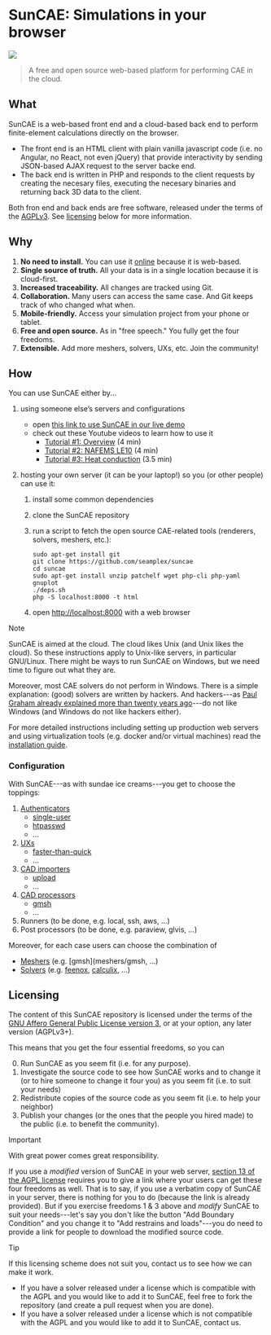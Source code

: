 # SunCAE: Simulations in your browser

![](doc/logo.svg)

> A free and open source web-based platform for performing CAE in the cloud.

## What

SunCAE is a web-based front end and a cloud-based back end to perform finite-element calculations directly on the browser.

 * The front end is an HTML client with plain vanilla javascript code (i.e. no Angular, no React, not even jQuery) that provide interactivity by sending JSON-based AJAX request to the server backe end. 
 * The back end is written in PHP and responds to the client requests by creating the necesary files, executing the necesary binaries and returning back 3D data to the client.

Both fron end and back ends are free software, released under the terms of the [AGPLv3](https://www.gnu.org/licenses/agpl-3.0.en.html). See [licensing](#licensing) below for more information.


## Why

 1. **No need to install.** You can use it [online](https://www.caeplex.com/suncae) because it is web-based.
 2. **Single source of truth.** All your data is in a single location because it is cloud-first.
 3. **Increased traceability.** All changes are tracked using Git.
 4. **Collaboration.** Many users can access the same case. And Git keeps track of who changed what when.
 5. **Mobile-friendly.** Access your simulation project from your phone or tablet.
 6. **Free and open source.** As in "free speech." You fully get the four freedoms.
 7. **Extensible.** Add more meshers, solvers, UXs, etc. Join the community!


## How

You can use SunCAE either by...

 1. using someone else’s servers and configurations

     * open [this link to use SunCAE in our live demo](https://www.caeplex.com/suncae)
     * check out these Youtube videos to learn how to use it
       - [Tutorial #1: Overview](https://youtu.be/MYl7-tcCAfE) (4 min)
       - [Tutorial #2: NAFEMS LE10](https://youtu.be/ANQX0EZI_q8) (4 min)
       - [Tutorial #3: Heat conduction](https://youtu.be/WeEeZ5BVm8I) (3.5 min)


 2. hosting your own server (it can be your laptop!) so you (or other people) can use it:

     1. install some common dependencies
     2. clone the SunCAE repository
     3. run a script to fetch the open source CAE-related tools (renderers, solvers, meshers, etc.):

        ```terminal
        sudo apt-get install git
        git clone https://github.com/seamplex/suncae
        cd suncae
        sudo apt-get install unzip patchelf wget php-cli php-yaml gnuplot
        ./deps.sh
        php -S localhost:8000 -t html
        ```
     4. open <http://localhost:8000> with a web browser

> [!NOTE]
> SunCAE is aimed at the cloud. The cloud likes Unix (and Unix likes the cloud).
> So these instructions apply to Unix-like servers, in particular GNU/Linux.
> There might be ways to run SunCAE on Windows, but we need time to figure out what they are.
>
> Moreover, most CAE solvers do not perform in Windows.
> There is a simple explanation: (good) solvers are written by hackers.
> And hackers---as [Paul Graham already explained more than twenty years ago](https://paulgraham.com/gh.html)---do not like Windows (and Windows do not like hackers either).


For more detailed instructions including setting up production web servers and using virtualization tools (e.g. docker and/or virtual machines) read the [installation guide](doc/INSTALL.md).


### Configuration

With SunCAE---as with sundae ice creams---you get to choose the toppings:

 1. [Authenticators](auths)
     * [single-user](auths/single-user)
     * [htpasswd](auths/htpasswd)
     * ...
 2. [UXs](uxs)
     * [faster-than-quick](uxs/faster-than-quick)
     * ...
 3. [CAD importers](cadimporters)
     * [upload](cadimporters/upload)
     * ...
 4. [CAD processors](cadprocessors)
     * [gmsh](cadprocessors/gmsh)
     * ...
 5. Runners (to be done, e.g. local, ssh, aws, ...)
 6. Post processors (to be done, e.g. paraview, glvis, ...)

Moreover, for each case users can choose the combination of

 * [Meshers](meshers) (e.g. [gmsh](meshers/gmsh, ...)
 * [Solvers](solvers) (e.g. [feenox](solvers/feenox), [calculix](solvers/calculix), ...)


## Licensing

The content of this SunCAE repository is licensed under the terms of the [GNU Affero General Public License version 3](https://www.gnu.org/licenses/agpl-3.0.en.html), or at your option, any later version (AGPLv3+). 

This means that you get the four essential freedoms, so you can

 0. Run SunCAE as you seem fit (i.e. for any purpose).
 1. Investigate the source code to see how SunCAE works and to change it (or to hire someone to change it four you) as you seem fit (i.e. to suit your needs)
 2. Redistribute copies of the source code as you seem fit (i.e. to help your neighbor)
 3. Publish your changes (or the ones that the people you hired made) to the public (i.e. to benefit the community).

> [!IMPORTANT]
> With great power comes great responsibility.

If you use a _modified_ version of SunCAE in your web server, [section 13 of the AGPL license](https://www.gnu.org/licenses/agpl-3.0.en.html#section13) requires you to give a link where your users can get these four freedoms as well.
That is to say, if you use a verbatim copy of SunCAE in your server, there is nothing for you to do (because the link is already provided).
But if you exercise freedoms 1 & 3 above and _modify_ SunCAE to suit your needs---let's say you don't like the button "Add Boundary Condition" and you change it to "Add restrains and loads"---you do need to provide a link for people to download the modified source code.

> [!TIP]
> If this licensing scheme does not suit you, contact us to see how we can make it work.

 * If you have a solver released under a license which is compatible with the AGPL and you would like to add it to SunCAE, feel free to fork the repository (and create a pull request when you are done).
 * If you have a solver released under a license which is not compatible with the AGPL and you would like to add it to SunCAE, contact us.

